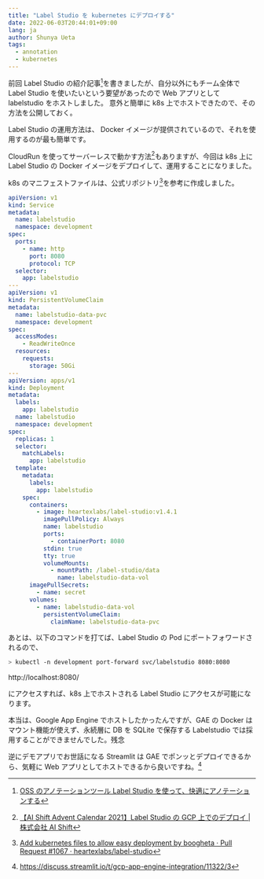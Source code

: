 ```yaml
---
title: "Label Studio を kubernetes にデプロイする"
date: 2022-06-03T20:44:01+09:00
lang: ja
author: Shunya Ueta
tags:
  - annotation
  - kubernetes
---
```


前回 Label Studio の紹介記事[^labelstudio-past-post]を書きましたが、自分以外にもチーム全体で Label Studio を使いたいという要望があったので Web アプリとして labelstudio をホストしました。
意外と簡単に k8s 上でホストできたので、その方法を公開しておく。

Label Studio の運用方法は、 Docker イメージが提供されているので、それを使用するのが最も簡単です。

CloudRun を使ってサーバーレスで動かす方法[^labelstudio-cloudrun]もありますが、今回は k8s 上に Label Studio の Docker イメージをデプロイして、運用することになりました。

k8s のマニフェストファイルは、公式リポジトリ[^labelstudio-k8s]を参考に作成しました。

```yaml
apiVersion: v1
kind: Service
metadata:
  name: labelstudio
  namespace: development
spec:
  ports:
    - name: http
      port: 8080
      protocol: TCP
  selector:
    app: labelstudio
---
apiVersion: v1
kind: PersistentVolumeClaim
metadata:
  name: labelstudio-data-pvc
  namespace: development
spec:
  accessModes:
    - ReadWriteOnce
  resources:
    requests:
      storage: 50Gi
---
apiVersion: apps/v1
kind: Deployment
metadata:
  labels:
    app: labelstudio
  name: labelstudio
  namespace: development
spec:
  replicas: 1
  selector:
    matchLabels:
      app: labelstudio
  template:
    metadata:
      labels:
        app: labelstudio
    spec:
      containers:
        - image: heartexlabs/label-studio:v1.4.1
          imagePullPolicy: Always
          name: labelstudio
          ports:
            - containerPort: 8080
          stdin: true
          tty: true
          volumeMounts:
            - mountPath: /label-studio/data
              name: labelstudio-data-vol
      imagePullSecrets:
        - name: secret
      volumes:
        - name: labelstudio-data-vol
          persistentVolumeClaim:
            claimName: labelstudio-data-pvc
```

あとは、以下のコマンドを打てば、Label Studio の Pod にポートフォワードされるので、

```bash
> kubectl -n development port-forward svc/labelstudio 8080:8080
```

http://localhost:8080/

にアクセスすれば、k8s 上でホストされる Label Studio にアクセスが可能になります。

本当は、Google App Engine でホストしたかったんですが、GAE の Docker はマウント機能が使えず、永続層に DB を SQLite で保存する Labelstudio では採用することができませんでした。残念

逆にデモアプリでお世話になる Streamlit は GAE でポンッとデプロイできるから、気軽に Web アプリとしてホストできるから良いですね。[^streamlit-gae]

[^labelstudio-past-post]: [OSS のアノテーションツール Label Studio を使って、快適にアノテーションする](/posts/2022-01-09/)
[^labelstudio-cloudrun]: [【AI Shift Advent Calendar 2021】Label Studio の GCP 上でのデプロイ \| 株式会社 AI Shift](https://www.ai-shift.co.jp/techblog/2422)
[^labelstudio-k8s]: [Add kubernetes files to allow easy deployment by boogheta · Pull Request \#1067 · heartexlabs/label\-studio](https://github.com/heartexlabs/label-studio/pull/1067)
[^streamlit-gae]: https://discuss.streamlit.io/t/gcp-app-engine-integration/11322/3
